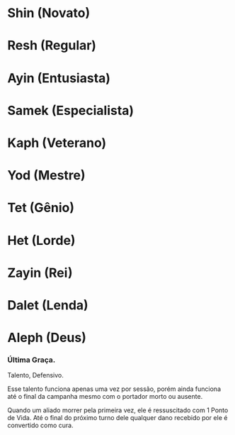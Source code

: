 # Shin (Novato)

# Resh (Regular)

# Ayin (Entusiasta)

# Samek (Especialista)

# Kaph (Veterano)

# Yod (Mestre)

# Tet (Gênio)

# Het (Lorde)

# Zayin (Rei)

# Dalet (Lenda)

# Aleph (Deus)

### Última Graça.

Talento, Defensivo.

Esse talento funciona apenas uma vez por sessão, porém ainda funciona até o final da campanha mesmo com o portador morto ou ausente.

Quando um aliado morrer pela primeira vez, ele é ressuscitado com 1 Ponto de Vida. Até o final do próximo turno dele qualquer dano recebido por ele é convertido como cura.